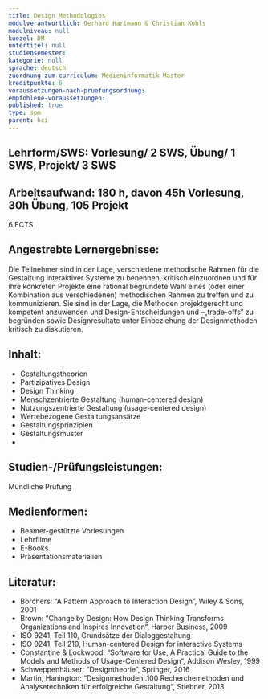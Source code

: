 ```yaml
---
title: Design Methodologies
modulverantwortlich: Gerhard Hartmann & Christian Kohls
modulniveau: null
kuezel: DM
untertitel: null
studiensemester: 
kategorie: null
sprache: deutsch
zuordnung-zum-curriculum: Medieninformatik Master
kreditpunkte: 6
voraussetzungen-nach-pruefungsordnung:
empfohlene-voraussetzungen: 
published: true
type: spm
parent: hci
---
```


## Lehrform/SWS: Vorlesung/ 2 SWS, Übung/ 1 SWS, Projekt/ 3 SWS


## Arbeitsaufwand: 180 h, davon 45h Vorlesung, 30h Übung, 105 Projekt
6 ECTS

## Angestrebte Lernergebnisse:
Die Teilnehmer sind in der Lage, verschiedene methodische Rahmen für die Gestaltung interaktiver Systeme zu benennen, kritisch einzuordnen und für ihre konkreten Projekte eine rational begründete Wahl eines (oder einer Kombination aus verschiedenen) methodischen Rahmen zu treffen und zu kommunizieren. Sie sind in der Lage, die Methoden projektgerecht und kompetent anzuwenden und Design-Entscheidungen und –„trade-offs“ zu begründen sowie Designresultate unter Einbeziehung der Designmethoden kritisch zu diskutieren.

## Inhalt:
-	Gestaltungstheorien
-	Partizipatives Design
-	Design Thinking
-	Menschzentrierte Gestaltung (human-centered design)
-	Nutzungszentrierte Gestaltung (usage-centered design)
-	Wertebezogene Gestaltungsansätze
-	Gestaltungsprinzipien
-	Gestaltungsmuster
- 
## Studien-/Prüfungsleistungen:
Mündliche Prüfung

## Medienformen:
-	Beamer-gestützte Vorlesungen
-	Lehrfilme
-	E-Books
-	Präsentationsmaterialien


## Literatur:
-	Borchers: “A Pattern Approach to Interaction Design”, Wiley & Sons, 2001
-	Brown: “Change by Design: How Design Thinking Transforms Organizations and Inspires Innovation“,  Harper Business, 2009
-	ISO 9241, Teil 110, Grundsätze der Dialoggestaltung
-	ISO 9241, Teil 210,  Human-centered Design for interactive Systems
-	Constantine & Lockwood: “Software for Use, A Practical Guide to the Models and Methods of Usage-Centered Design“, Addison Wesley, 1999
-	Schweppenhäuser: “Designtheorie”,  Springer, 2016
-	Martin, Hanington: “Designmethoden .100 Recherchemethoden und Analysetechniken für erfolgreiche Gestaltung“, Stiebner, 2013

